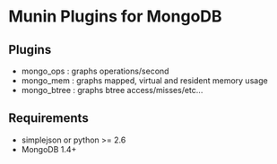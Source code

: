 
Munin Plugins for MongoDB
============

Plugins
----------
* mongo_ops   : graphs operations/second
* mongo_mem   : graphs mapped, virtual and resident memory usage
* mongo_btree : graphs btree access/misses/etc...

Requirements
-----------
* simplejson or python >= 2.6
* MongoDB 1.4+ 



